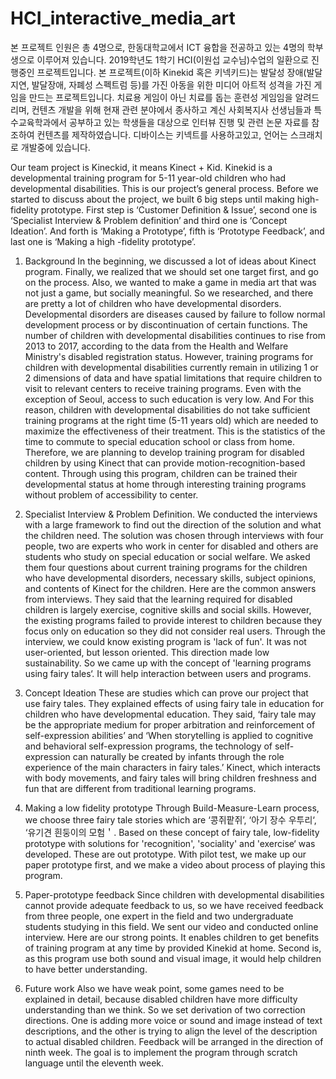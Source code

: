# HCI_interactive_media_art

<Kinekid>
본 프로젝트 인원은 총 4명으로, 한동대학교에서 ICT 융합을 전공하고 있는 4명의 학부생으로 이루어져 있습니다. 
2019학년도 1학기 HCI(이원섭 교수님)수업의 일환으로 진행중인 프로젝트입니다. 
본 프로젝트(이하 Kinekid 혹은 키넥키드)는 발달성 장애(발달 지연, 발달장애, 자폐성 스펙트럼 등)를 가진 아동을 위한 미디어 아트적 성격을 가진 게임을 만드는 프로젝트입니다. 치료용 게임이 아닌 치료를 돕는 훈련성 게임임을 알려드리며, 컨텐츠 개발을 위해 현재 관련 분야에서 종사하고 계신 사회복지사 선생님들과 특수교육학과에서 공부하고 있는 학생들을 대상으로 인터뷰 진행 및 관련 논문 자료를 참조하여 컨텐츠를 제작하였습니다. 
디바이스는 키넥트를 사용하고있고, 언어는 스크래치로 개발중에 있습니다. 
  
Our team project is Kineckid, it means Kinect + Kid. Kinekid is a developmental training program for 5-11 year-old children who had developmental disabilities. This is our project’s general process. Before we started to discuss about the project, we built 6 big steps until making high- fidelity prototype. First step is ‘Customer Definition & Issue’, second one is ‘Specialist Interview & Problem definition’ and third one is ‘Concept Ideation’. And forth is ‘Making a Prototype’, fifth is ‘Prototype Feedback’, and last one is ‘Making a high -fidelity prototype’.


1. Background
In the beginning, we discussed a lot of ideas about Kinect program. Finally, we realized that we should set one target first, and go on the process. Also, we wanted to make a game in media art that was not just a game, but socially meaningful. So we researched, and there are pretty a lot of children who have developmental disorders. Developmental disorders are diseases caused by failure to follow normal development process or by discontinuation of certain functions. The number of children with developmental disabilities continues to rise from 2013 to 2017, according to the data from the Health and Welfare Ministry's disabled registration status. However, training programs for children with developmental disabilities currently remain in utilizing 1 or 2 dimensions of data and have spatial limitations that require children to visit to relevant centers to receive training programs. Even with the exception of Seoul, access to such education is very low. And For this reason, children with developmental disabilities do not take sufficient training programs at the right time (5-11 years old) which are needed to maximize the effectiveness of their treatment. This is the statistics of the time to commute to special education school or class from home. Therefore, we are planning to develop training program for disabled children by using Kinect that can provide motion-recognition-based content. Through using this program, children can be trained their developmental status at home through interesting training programs without problem of accessibility to center.


2. Specialist Interview & Problem Definition.
 We conducted the interviews with a large framework to find out the direction of the solution and what the children need. The solution was chosen through interviews with four people, two are experts who work in center for disabled and others are students who study on special education or social welfare. We asked them four questions about current training programs for the children who have developmental disorders, necessary skills, subject opinions, and contents of Kinect for the children. Here are the common answers from interviews. They said that the learning required for disabled children is largely exercise, cognitive skills and social skills. However, the existing programs failed to provide interest to children because they focus only on education so they did not consider real users. Through the interview, we could know existing program is 'lack of fun'. It was not user-oriented, but lesson oriented. This direction made low sustainability. So we came up with the concept of 'learning programs using fairy tales‘. It will help interaction between users and programs. 
 
 
3. Concept Ideation
These are studies which can prove our project that use fairy tales. They explained effects of using fairy tale in education for children who have developmental education. They said, ‘fairy tale may be the appropriate medium for proper arbitration and reinforcement of self-expression abilities’ and ‘When storytelling is applied to cognitive and behavioral self-expression programs, the technology of self-expression can naturally be created by infants through the role experience of the main characters in fairy tales.’ Kinect, which interacts with body movements, and fairy tales will bring children freshness and fun that are different from traditional learning programs. 


4. Making a low fidelity prototype 
Through Build-Measure-Learn process, we choose three fairy tale stories which are ‘콩쥐팥쥐’, ‘아기 장수 우투리‘, ‘유기견 흰둥이의 모험＇. Based on these concept of fairy tale, low-fidelity prototype with solutions for 'recognition', 'sociality' and 'exercise‘ was developed. These are out prototype. With pilot test, we make up our paper prototype first, and we make a video about process of playing this program. 


5. Paper-prototype feedback
Since children with developmental disabilities cannot provide adequate feedback to us, so we have received feedback from three people, one expert in the field and two undergraduate students studying in this field. We sent our video and conducted online interview. Here are our strong points. It enables children to get benefits of training program at any time by provided Kinekid at home. Second is, as this program use both sound and visual image, it would help children to have better understanding.


6. Future work
Also we have weak point, some games need to be explained in detail, because disabled children have more difficulty understanding than we think. So we set derivation of two correction directions. One is adding more voice or sound and image instead of text descriptions, and the other is trying to align the level of the description to actual disabled children. Feedback will be arranged in the direction of ninth week. The goal is to implement the program through scratch language until the eleventh week.

